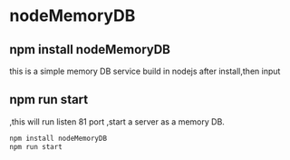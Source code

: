# nodeMemoryDB
## npm install nodeMemoryDB 
this is a simple memory DB service build in nodejs 
after install,then input 
## npm run start
,this will run listen 81 port ,start a server as a memory DB. 

```javascript
npm install nodeMemoryDB 
npm run start
```